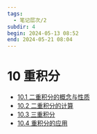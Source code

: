 ```yaml
---
tags:
  - 笔记层次/2
subdir: 4
begin: 2024-05-13 08:52
end: 2024-05-21 08:04
---
```


# 10 重积分

- [10.1 二重积分的概念与性质](10.1%20二重积分的概念与性质.md)
- [10.2 二重积分的计算](10.2%20二重积分的计算.md)
- [10.3 三重积分](10.3%20三重积分.md)
- [10.4 重积分的应用](10.4%20重积分的应用.md)
